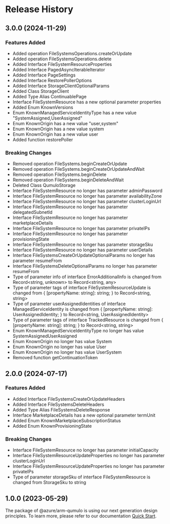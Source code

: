 # Release History
    
## 3.0.0 (2024-11-29)
    
### Features Added

  - Added operation FileSystemsOperations.createOrUpdate
  - Added operation FileSystemsOperations.delete
  - Added Interface FileSystemResourceProperties
  - Added Interface PagedAsyncIterableIterator
  - Added Interface PageSettings
  - Added Interface RestorePollerOptions
  - Added Interface StorageClientOptionalParams
  - Added Class StorageClient
  - Added Type Alias ContinuablePage
  - Interface FileSystemResource has a new optional parameter properties
  - Added Enum KnownVersions
  - Enum KnownManagedServiceIdentityType has a new value "SystemAssigned,UserAssigned"
  - Enum KnownOrigin has a new value "user,system"
  - Enum KnownOrigin has a new value system
  - Enum KnownOrigin has a new value user
  - Added function restorePoller

### Breaking Changes

  - Removed operation FileSystems.beginCreateOrUpdate
  - Removed operation FileSystems.beginCreateOrUpdateAndWait
  - Removed operation FileSystems.beginDelete
  - Removed operation FileSystems.beginDeleteAndWait
  - Deleted Class QumuloStorage
  - Interface FileSystemResource no longer has parameter adminPassword
  - Interface FileSystemResource no longer has parameter availabilityZone
  - Interface FileSystemResource no longer has parameter clusterLoginUrl
  - Interface FileSystemResource no longer has parameter delegatedSubnetId
  - Interface FileSystemResource no longer has parameter marketplaceDetails
  - Interface FileSystemResource no longer has parameter privateIPs
  - Interface FileSystemResource no longer has parameter provisioningState
  - Interface FileSystemResource no longer has parameter storageSku
  - Interface FileSystemResource no longer has parameter userDetails
  - Interface FileSystemsCreateOrUpdateOptionalParams no longer has parameter resumeFrom
  - Interface FileSystemsDeleteOptionalParams no longer has parameter resumeFrom
  - Type of parameter info of interface ErrorAdditionalInfo is changed from Record<string, unknown> to Record<string, any>
  - Type of parameter tags of interface FileSystemResourceUpdate is changed from {
        [propertyName: string]: string;
    } to Record<string, string>
  - Type of parameter userAssignedIdentities of interface ManagedServiceIdentity is changed from {
        [propertyName: string]: UserAssignedIdentity;
    } to Record<string, UserAssignedIdentity>
  - Type of parameter tags of interface TrackedResource is changed from {
        [propertyName: string]: string;
    } to Record<string, string>
  - Enum KnownManagedServiceIdentityType no longer has value SystemAssignedUserAssigned
  - Enum KnownOrigin no longer has value System
  - Enum KnownOrigin no longer has value User
  - Enum KnownOrigin no longer has value UserSystem
  - Removed function getContinuationToken
    
    
## 2.0.0 (2024-07-17)
    
### Features Added

  - Added Interface FileSystemsCreateOrUpdateHeaders
  - Added Interface FileSystemsDeleteHeaders
  - Added Type Alias FileSystemsDeleteResponse
  - Interface MarketplaceDetails has a new optional parameter termUnit
  - Added Enum KnownMarketplaceSubscriptionStatus
  - Added Enum KnownProvisioningState

### Breaking Changes

  - Interface FileSystemResource no longer has parameter initialCapacity
  - Interface FileSystemResourceUpdateProperties no longer has parameter clusterLoginUrl
  - Interface FileSystemResourceUpdateProperties no longer has parameter privateIPs
  - Type of parameter storageSku of interface FileSystemResource is changed from StorageSku to string
    
    
## 1.0.0 (2023-05-29)

The package of @azure/arm-qumulo is using our next generation design principles. To learn more, please refer to our documentation [Quick Start](https://aka.ms/azsdk/js/mgmt/quickstart).
